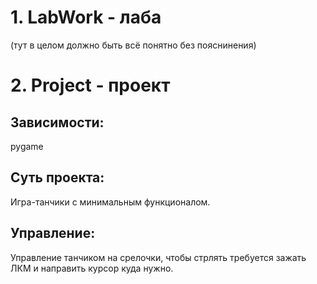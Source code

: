 # 1. LabWork - лаба
(тут в целом должно быть всё понятно без пояснинения)
# 2. Project - проект
## Зависимости:
 pygame
## Суть проекта:
 Игра-танчики с минимальным функционалом.
## Управление:
 Управление танчиком на срелочки, чтобы стрлять требуется зажать ЛКМ и направить курсор куда нужно. 
 
